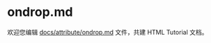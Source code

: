 ondrop.md
===

欢迎您编辑 <a target="__blank" href="https://github.com/jaywcjlove/html-tutorial/blob/master/docs/attribute/ondrop.md">docs/attribute/ondrop.md</a> 文件，共建 HTML Tutorial 文档。
